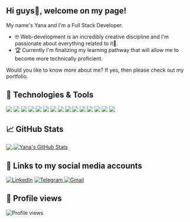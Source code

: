 ## Hi guys👋, welcome on my page!
My name's Yana and I'm a Full Stack Developer.

- 🤓 Web-development is an incredibly creative discipline and I'm passionate about everything related to it🌱.
- 🏆 Currently I'm finalizing my learning pathway that will allow me to become more technically proficient.

Would you like to know more about me? If yes, then please check out my portfolio. 

## 🔧 Technologies & Tools
![](https://img.shields.io/badge/Code-HTML5-informational?style=flat&logo=htm&logoColor=white&color=2bbc8a)
![](https://img.shields.io/badge/Style-CSS-informational?style=flat&logo=css3&logoColor=white&color=2bbc8a)
![](https://img.shields.io/badge/Style-Sass-informational?style=flat&logo=Sass&logoColor=white&color=2bbc8a)
![](https://img.shields.io/badge/Tools-Webpack-informational?style=flat&logo=Webpack&logoColor=white&color=2bbc8a)
![](https://img.shields.io/badge/Tools-Percel-informational?style=flat&logo=Percel&logoColor=white&color=2bbc8a)
![](https://img.shields.io/badge/Code-JavaScript-informational?style=flat&logo=JavaScript&logoColor=white&color=2bbc8a)
![](https://img.shields.io/badge/Tools-Handlebars-informational?style=flat&logo=Handlebars&logoColor=white&color=2bbc8a)
![](https://img.shields.io/badge/Tools-AJAX-informational?style=flat&logo=AJAX&logoColor=white&color=2bbc8a)
![](https://img.shields.io/badge/Code-React-informational?style=flat&logo=react&logoColor=white&color=2bbc8a)
![](https://img.shields.io/badge/Code-Redux-informational?style=flat&logo=Redux&logoColor=white&color=2bbc8a)
![](https://img.shields.io/badge/Tools-Netlify-informational?style=flat&logo=netlify&logoColor=white&color=2bbc8a)
![](https://img.shields.io/badge/Tools-NPM-informational?style=flat&logo=npm&logoColor=white&color=2bbc8a)
![](https://img.shields.io/badge/Tools-Jira-informational?style=flat&logo=Jira-Software&logoColor=white&color=2bbc8a)
![](https://img.shields.io/badge/Tools-GitBash-informational?style=flat&logo=GitBash&logoColor=white&color=2bbc8a)
![](https://img.shields.io/badge/Code-NodeJS-informational?style=flat&logo=nodejs&logoColor=white&color=2bbc8a)

## &#x1f4c8; GitHub Stats

<a href="https://github.com/Yana-Filippova/Yana-Filippova">
  <img align="center" src="https://github-readme-stats.vercel.app/api/top-langs/?username=Yana-Filippova&title_color=ffffff&show_icons=true&text_color=c9cacc&icon_color=2bbc8a&bg_color=1d1f21&langs_count=3" />
</a>
<a href="https://github.com/Yana-Filippova/Yana-Filippova">
  <img align="center" src="https://github-readme-stats.vercel.app/api?username=Yana-Filippova&show_icons=true&line_height=27&count_private=true&title_color=ffffff&text_color=c9cacc&icon_color=2bbc8a&bg_color=1d1f21" alt="Yana's GitHub Stats" />
</a>

## &#128232; Links to my social media accounts 
<p><a href="https://www.linkedin.com/in/.../" rel="noopener noreferrer" target="_blank"><img alt="LinkedIn" src="https://img.shields.io/badge/linkedin-%230077B5.svg?style=for-the-badge&logo=linkedin&logoColor=white"/></a> <a href=" https://t.me/IanaFilippova" rel="noopener noreferrer" target="_blank"><img alt="Telegram" src="https://img.shields.io/badge/Telegram-2CA5E0?style=for-the-badge&logo=telegram&logoColor=white" /> <a href="mailto:yanafilippova20@gmail.com" rel="noopener noreferrer" target="_blank"><img alt="Gmail" src="https://img.shields.io/badge/Gmail-D14836?style=for-the-badge&logo=gmail&logoColor=white" /></a></p>

## &#127937; Profile views
![Profile views](https://komarev.com/ghpvc/?username=Yana-Filippova&color=2bbc8a)




